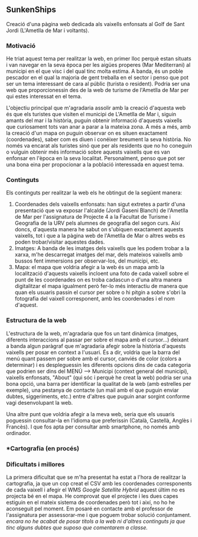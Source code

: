 ## SunkenShips
Creació d'una pàgina web dedicada als vaixells enfonsats al Golf de Sant Jordi (L'Ametlla de Mar i voltants). 

### Motivació

He triat aquest tema per realitzar la web, en primer lloc perquè estan situats i van navegar en la seva època per les aigües properes (Mar Mediterrani) al municipi en el que visc i del qual tinc molta estima. A banda, és un poble pescador en el qual la majoria de gent treballa en el sector i penso que pot ser un tema interessant de cara al públic (turista o resident). Podria ser una web que proporcionessin des de la web de turisme de l'Ametlla de Mar per qui estes interessat en el tema. 

L'objectiu principal que m'agradaria assolir amb la creació d'aquesta web és que els turistes que visiten el municipi de L'Ametlla de Mar i, siguin amants del mar i la història, puguin obtenir informació d'aquests vaixells que curiosament tots van anar a parar a la mateixa zona. A més a més, amb la creació d'un mapa on puguin observar on es situen exactament (coordenades), saber com es diuen i conéixer breument la seva història. No només va encarat als turistes sinó que per als residents que no ho coneguin o vulguin obtenir més informació sobre aquests vaixells que es van enfonsar en l'època en la seva localitat. Personalment, penso que pot ser una bona eina per propocionar a la població interessada en aquest tema. 

### Continguts

Els continguts per realitzar la web els he obtingut de la següent manera:
  1. Coordenades dels vaixells enfonsats: han sigut extretes a partir d'una presentació que va exposar l'alcalde (Jordi Gaseni Blanch) de l'Ametlla de Mar per    l'assignatura de Projecte 4 a la Facultat de Turisme i Geografia de la URV pels alumnes de geografia del segon curs. Així doncs, d'aquesta manera he sabut on s'ubiquen exactament aquests vaixells, tot i que a la pàgina web de l'Ametlla de Mar o altres webs es poden trobar/visitar aquestes dades. 
  2. Imatges: A banda de les imatges dels vaixells que les podem trobar a la xarxa, m'he descarregat imatges del mar, dels mateixos vaixells amb bussos fent immersions per observar-los, del municipi, etc. 
  3. Mapa: el mapa que voldria afegir a la web és un mapa amb la localització d'aquests vaixells incloent una foto de cada vaixell sobre el punt de les coordenades on es troba cadascun o d'una altra manera digitalitzar el mapa igualment però fer-lo més interactiu de manera que quan els usuaris passin el cursor per sobre o hi pitgin a sobre s'obri la fotografia del vaixell corresponent, amb les coordenades i el nom d'aquest. 

### Estructura de la web

L'estructura de la web, m'agradaria que fos un tant dinàmica (imatges, diferents interaccions al passar per sobre el mapa amb el cursor...) deixant a banda algun paràgraf que m'agradaria afegir sobre la història d'aquests vaixells per posar en context a l'usuari. És a dir, voldria que la barra del menú quant passem per sobre amb el cursor, canviés de color (colors a determinar) i es despleguessin les diferents opcions dins de cada categoria que podrien ser dins del MENÚ --> Municipi (context general del municipi), vaixells enfonsats, "About" (qui sóc i perquè he creat la web) podria ser una bona opció, una barra per identificar la qualitat de la web (amb estrelles per exemple), una pestanya de contacte (un mail amb el que puguin enviar dubtes, siggeriments, etc.) entre d'altres que puguin anar sorgint conforme vagi desenvolupant la web. 

Una altre punt que voldria afegir a la meva web, seria que els usuaris poguessin consultar-la en l'idioma que preferissin (Català, Castellà, Anglès i Francès). I que fos apta per consultar amb smartphone, no només amb ordinador. 

### *Cartografia (en procés)

### Dificultats i millores 

La primera dificultat que se m'ha presentat ha estat a l'hora de realitzar la cartografia, ja que un cop creat el CSV amb les coordenades corresponents de cada vaixell i afegir el WMS *Google Satellite Hybrid* aquest últim no es projecta bé en el mapa. He comprovat que el projecte i les dues capes estiguin en el mateix sistema de coordenades però tot i així, no ho he aconseguit pel moment. Em posaré en contacte amb el professor de l'assignatura per assessorar-me i que poguem trobar solució conjuntament. *encara no he acabat de posar títols a la web ni d'altres continguts ja que tinc alguns dubtes que suposo que comentarem a classe.*
